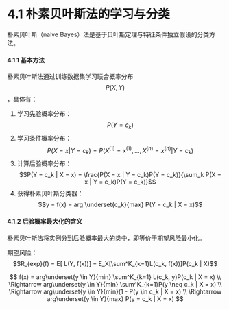 # 4.1 朴素贝叶斯法的学习与分类

朴素贝叶斯（naive Bayes）法是基于贝叶斯定理与特征条件独立假设的分类方法。

#### 4.1.1 基本方法

朴素贝叶斯法通过训练数据集学习联合概率分布 $$P(X, Y)$$ ，具体有：

1. 学习先验概率分布： $$P(Y = c_k)$$ 
2. 学习条件概率分布： $$P(X = x | Y = c_k) = P(X^{(1)} = x^{(1)}, \dots, X^{(n)} = x^{(n)} | Y = c_k)$$ 
3. 计算后验概率分布： $$P(Y = c_k | X = x) = \frac{P(X = x | Y = c_k)P(Y = c_k)}{\sum_k P(X = x | Y = c_k)P(Y = c_k)}$$ 
4. 获得朴素贝叶斯分类器： $$y = f(x) = arg \underset{c_k}{max} P(Y = c_k | X = x)$$ 

#### 4.1.2 后验概率最大化的含义

朴素贝叶斯法将实例分到后验概率最大的类中，即等价于期望风险最小化。

期望风险： $$R_{exp}(f) = E[ L(Y, f(x))] = E_X[\sum^K_{k=1}L(c_k, f(x))]P(c_k | X)$$ 

$$
f(x) = arg\underset{y \in Y}{min} \sum^K_{k=1} L(c_k, y)P(c_k | X = x) \\
\Rightarrow arg\underset{y \in Y}{min} \sum^K_{k=1}P(y \neq c_k | X = x) \\
\Rightarrow arg\underset{y \in Y}{min}(1 - P(y \in c_k | X = x) \\
\Rightarrow arg\underset{y \in Y}{max} P(y = c_k | X = x)
$$




